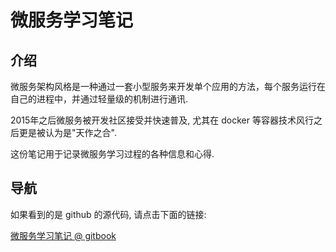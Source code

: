 # 微服务学习笔记

## 介绍

微服务架构风格是一种通过一套小型服务来开发单个应用的方法，每个服务运行在自己的进程中，并通过轻量级的机制进行通讯.

2015年之后微服务被开发社区接受并快速普及, 尤其在 docker 等容器技术风行之后更是被认为是"天作之合".

这份笔记用于记录微服务学习过程的各种信息和心得.

## 导航

如果看到的是 github 的源代码, 请点击下面的链接:

[微服务学习笔记 @ gitbook](https://skyao.gitbooks.io/leaning-microservie/)


